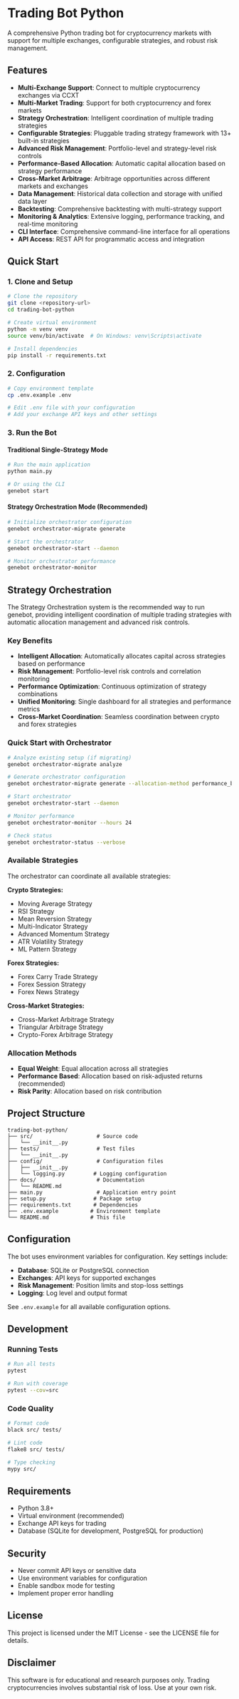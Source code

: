 # Trading Bot Python

A comprehensive Python trading bot for cryptocurrency markets with support for multiple exchanges, configurable strategies, and robust risk management.

## Features

- **Multi-Exchange Support**: Connect to multiple cryptocurrency exchanges via CCXT
- **Multi-Market Trading**: Support for both cryptocurrency and forex markets
- **Strategy Orchestration**: Intelligent coordination of multiple trading strategies
- **Configurable Strategies**: Pluggable trading strategy framework with 13+ built-in strategies
- **Advanced Risk Management**: Portfolio-level and strategy-level risk controls
- **Performance-Based Allocation**: Automatic capital allocation based on strategy performance
- **Cross-Market Arbitrage**: Arbitrage opportunities across different markets and exchanges
- **Data Management**: Historical data collection and storage with unified data layer
- **Backtesting**: Comprehensive backtesting with multi-strategy support
- **Monitoring & Analytics**: Extensive logging, performance tracking, and real-time monitoring
- **CLI Interface**: Comprehensive command-line interface for all operations
- **API Access**: REST API for programmatic access and integration

## Quick Start

### 1. Clone and Setup

```bash
# Clone the repository
git clone <repository-url>
cd trading-bot-python

# Create virtual environment
python -m venv venv
source venv/bin/activate  # On Windows: venv\Scripts\activate

# Install dependencies
pip install -r requirements.txt
```

### 2. Configuration

```bash
# Copy environment template
cp .env.example .env

# Edit .env file with your configuration
# Add your exchange API keys and other settings
```

### 3. Run the Bot

#### Traditional Single-Strategy Mode

```bash
# Run the main application
python main.py

# Or using the CLI
genebot start
```

#### Strategy Orchestration Mode (Recommended)

```bash
# Initialize orchestrator configuration
genebot orchestrator-migrate generate

# Start the orchestrator
genebot orchestrator-start --daemon

# Monitor orchestrator performance
genebot orchestrator-monitor
```

## Strategy Orchestration

The Strategy Orchestration system is the recommended way to run genebot, providing intelligent coordination of multiple trading strategies with automatic allocation management and advanced risk controls.

### Key Benefits

- **Intelligent Allocation**: Automatically allocates capital across strategies based on performance
- **Risk Management**: Portfolio-level risk controls and correlation monitoring
- **Performance Optimization**: Continuous optimization of strategy combinations
- **Unified Monitoring**: Single dashboard for all strategies and performance metrics
- **Cross-Market Coordination**: Seamless coordination between crypto and forex strategies

### Quick Start with Orchestrator

```bash
# Analyze existing setup (if migrating)
genebot orchestrator-migrate analyze

# Generate orchestrator configuration
genebot orchestrator-migrate generate --allocation-method performance_based

# Start orchestrator
genebot orchestrator-start --daemon

# Monitor performance
genebot orchestrator-monitor --hours 24

# Check status
genebot orchestrator-status --verbose
```

### Available Strategies

The orchestrator can coordinate all available strategies:

**Crypto Strategies:**
- Moving Average Strategy
- RSI Strategy  
- Mean Reversion Strategy
- Multi-Indicator Strategy
- Advanced Momentum Strategy
- ATR Volatility Strategy
- ML Pattern Strategy

**Forex Strategies:**
- Forex Carry Trade Strategy
- Forex Session Strategy
- Forex News Strategy

**Cross-Market Strategies:**
- Cross-Market Arbitrage Strategy
- Triangular Arbitrage Strategy
- Crypto-Forex Arbitrage Strategy

### Allocation Methods

- **Equal Weight**: Equal allocation across all strategies
- **Performance Based**: Allocation based on risk-adjusted returns (recommended)
- **Risk Parity**: Allocation based on risk contribution

## Project Structure

```
trading-bot-python/
├── src/                    # Source code
│   └── __init__.py
├── tests/                  # Test files
│   └── __init__.py
├── config/                 # Configuration files
│   ├── __init__.py
│   └── logging.py         # Logging configuration
├── docs/                   # Documentation
│   └── README.md
├── main.py                 # Application entry point
├── setup.py               # Package setup
├── requirements.txt       # Dependencies
├── .env.example          # Environment template
└── README.md             # This file
```

## Configuration

The bot uses environment variables for configuration. Key settings include:

- **Database**: SQLite or PostgreSQL connection
- **Exchanges**: API keys for supported exchanges
- **Risk Management**: Position limits and stop-loss settings
- **Logging**: Log level and output format

See `.env.example` for all available configuration options.

## Development

### Running Tests

```bash
# Run all tests
pytest

# Run with coverage
pytest --cov=src
```

### Code Quality

```bash
# Format code
black src/ tests/

# Lint code
flake8 src/ tests/

# Type checking
mypy src/
```

## Requirements

- Python 3.8+
- Virtual environment (recommended)
- Exchange API keys for trading
- Database (SQLite for development, PostgreSQL for production)

## Security

- Never commit API keys or sensitive data
- Use environment variables for configuration
- Enable sandbox mode for testing
- Implement proper error handling

## License

This project is licensed under the MIT License - see the LICENSE file for details.

## Disclaimer

This software is for educational and research purposes only. Trading cryptocurrencies involves substantial risk of loss. Use at your own risk.